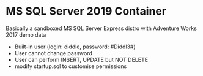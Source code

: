 # MS SQL Server 2019 Container
Basically a sandboxed MS SQL Server Express distro with Adventure Works 2017 demo data
* Built-in user (login: diddle, password: #Diddl3#)
* User cannot change password
* User can perform INSERT, UPDATE but NOT DELETE
* modify startup.sql to customise permissions

